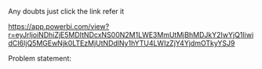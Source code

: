 Any doubts just click the link refer it 

https://app.powerbi.com/view?r=eyJrIjoiNDhiZjE5MDItNDcxNS00N2M1LWE3MmUtMjBhMDJkY2IwYjQ1IiwidCI6IjQ5MGEwNjk0LTEzMjUtNDdlNy1hYTU4LWIzZjY4YjdmOTkyYSJ9


Problem statement:
          
